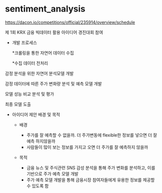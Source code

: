 # sentiment_analysis

https://dacon.io/competitions/official/235914/overview/schedule

제 1회 KRX 금융 빅데이터 활용 아이디어 경진대회 참여

- 개발 프로세스

  *크롤링을 통한 자연어 데이터 수집

  *수집 데이터 전처리

감정 분석을 위한 자연어 분석모델 개발

감정 데이터에 따른 주가 변화량 분석 및 예측 모델 개발

모델 성능 비교 분석 및 평가

최종 모델 도출

- 아이디어 제안 배경 및 목적
  - 배경
    * 주가를 잘 예측할 수 없을까. 더 주가변동에 flexible한 정보를 넣으면 더 잘 예측 하지않을까
    * 사람들이 많이 보는 정보를 가지고 오면 더 주가를 잘 예측하지 않을까

  - 목적
    * 금융 뉴스 및 주식관련 SNS 감성 분석을 통해 주가 변화를 분석하고, 이를 기반으로 주가 예측 모델 개발
    * 주가 예측 모델 개발을 통해 금융시장 참여자들에게 유용한 정보를 제공할수 있도록 함
